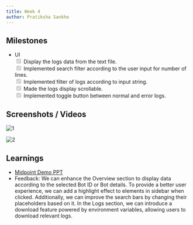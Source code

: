 ```yaml
---
title: Week 4
author: Pratiksha Sankhe
---
```


## Milestones

<ul>
  <li>UI</li>
  <input type="checkbox" disabled="" checked="true"/> Display the logs data from the text file.<br/>
  <input type="checkbox" disabled="" checked="true"/> Implemented search filter according to the user input for number of lines.<br/>
  <input type="checkbox" disabled="" checked="true"/> Implemented filter of logs according to input string.<br/>
  <input type="checkbox" disabled="" checked="true"/> Made the logs display scrollable.<br/>
  <input type="checkbox" disabled="" checked="true"/> Implemented toggle button between normal and error logs.<br/>
</ul>

## Screenshots / Videos

![1](https://github.com/Code4GovTech/c4gt-milestones/assets/84843461/ecacff79-6020-44a9-bc83-f16d9988440c)
<br/>

![2](https://github.com/Code4GovTech/c4gt-milestones/assets/84843461/86e872f4-e317-48fa-8ae4-48a1a8d5a289)

## Learnings

- [Midpoint Demo PPT](https://docs.google.com/presentation/d/1vdukY1gv4puZkrJ1Og3v9v-GtSpk4DWg/edit#slide=id.g25ad28f2fb4_0_48)
- Feedback: We can enhance the Overview section to display data according to the selected Bot ID or Bot details. To provide a better user experience, we can add a highlight effect to elements in sidebar when clicked. Additionally, we can improve the search bars by changing their placeholders based on it. In the Logs section, we can introduce a download feature powered by environment variables, allowing users to download relevant logs.
